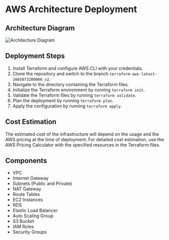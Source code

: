 # AWS Architecture Deployment

## Architecture Diagram
![Architecture Diagram](https://miro.medium.com/v2/resize:fit:1400/1*m0GmprNvQHe5CvgOI0T8JQ.png)

## Deployment Steps
1. Install Terraform and configure AWS CLI with your credentials.
2. Clone the repository and switch to the branch `terraform-aws-latest-1665073200000_v2`.
3. Navigate to the directory containing the Terraform files.
4. Initialize the Terraform environment by running `terraform init`.
5. Validate the Terraform files by running `terraform validate`.
6. Plan the deployment by running `terraform plan`.
7. Apply the configuration by running `terraform apply`.

## Cost Estimation
The estimated cost of the infrastructure will depend on the usage and the AWS pricing at the time of deployment. For detailed cost estimation, use the AWS Pricing Calculator with the specified resources in the Terraform files.

## Components
- VPC
- Internet Gateway
- Subnets (Public and Private)
- NAT Gateway
- Route Tables
- EC2 Instances
- RDS
- Elastic Load Balancer
- Auto Scaling Group
- S3 Bucket
- IAM Roles
- Security Groups
